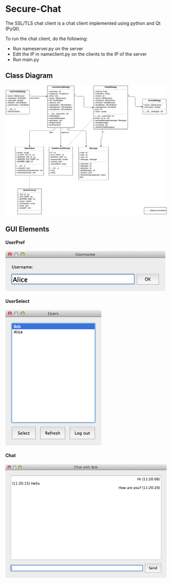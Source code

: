 Secure-Chat
===========

The SSL/TLS chat client is a chat client implemented using python and Qt (PyQt). 

To run the chat client, do the following:
- Run nameserver.py on the server
- Edit the IP in nameclient.py on the clients to the IP of the server
- Run main.py


## Class Diagram
![alt tag](images/class_diagram.png)


## GUI Elements

#### UserPref
![alt tag](images/gui/userpref.png)

#### UserSelect
![alt tag](images/gui/userselect.png)

#### Chat
![alt tag](images/gui/chat.png)
